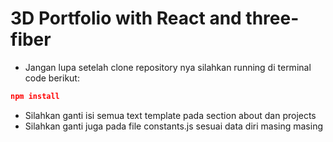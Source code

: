 # 3D Portfolio with React and three-fiber

- Jangan lupa setelah clone repository nya silahkan running di terminal code berikut:

```json
npm install
```

- Silahkan ganti isi semua text template pada section about dan projects
- Silahkan ganti juga pada file constants.js sesuai data diri masing masing
